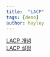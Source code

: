 ```yaml
---
title:  "LACP"
tags: [demo]
author: hayley
---
```


[LACP 개념](https://leego33.tistory.com/23)<br/>
[LACP 설정](http://blog.naver.com/PostView.nhn?blogId=song_sec&logNo=220292812592)
